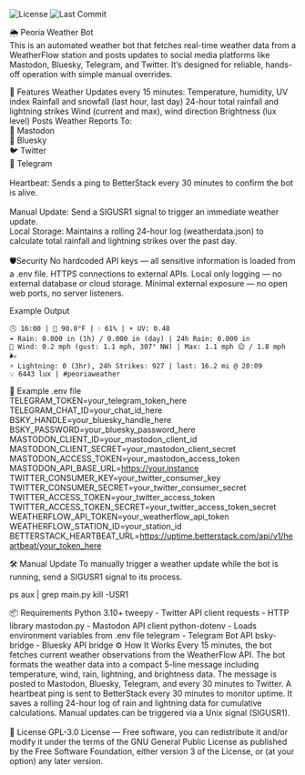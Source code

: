 ![License](https://img.shields.io/github/license/thejasonhowell/weather-bot)
![Last Commit](https://img.shields.io/github/last-commit/thejasonhowell/weather-bot)

🌦️ Peoria Weather Bot
<br>
This is an automated weather bot that fetches real-time weather data from a WeatherFlow station and posts updates to social media platforms like Mastodon, Bluesky, Telegram, and Twitter. It’s designed for reliable, hands-off operation with simple manual overrides.


🚀 Features
Weather Updates every 15 minutes:
Temperature, humidity, UV index
Rainfall and snowfall (last hour, last day)
24-hour total rainfall and lightning strikes
Wind (current and max), wind direction
Brightness (lux level)
Posts Weather Reports To:
<br>🐘 Mastodon
<br>🔵 Bluesky
<br>🐦 Twitter
<br>📢 Telegram
<br><br>Heartbeat: Sends a ping to BetterStack every 30 minutes to confirm the bot is alive.
<br><br>Manual Update: Send a SIGUSR1 signal to trigger an immediate weather update.
<br>Local Storage: Maintains a rolling 24-hour log (weatherdata.json) to calculate total rainfall and lightning strikes over the past day.
<br><br>️🛡Security
No hardcoded API keys — all sensitive information is loaded from a .env file.
HTTPS connections to external APIs.
Local only logging — no external database or cloud storage.
Minimal external exposure — no open web ports, no server listeners.

Example Output

```
🕓 16:00 | 🥵 90.0°F | 💧 61% | ☀️ UV: 0.48
☔ Rain: 0.000 in (1h) / 0.000 in (day) | 24h Rain: 0.000 in
🍃 Wind: 0.2 mph (gust: 1.1 mph, 307° NW) | Max: 1.1 mph 😌 / 1.8 mph 🌬
⚡ Lightning: 0 (3hr), 24h Strikes: 927 | last: 16.2 mi @ 20:09
💡 6443 lux | #peoriaweather
```

📄 Example .env file
<br>
TELEGRAM_TOKEN=your_telegram_token_here
TELEGRAM_CHAT_ID=your_chat_id_here
BSKY_HANDLE=your_bluesky_handle_here
BSKY_PASSWORD=your_bluesky_password_here
MASTODON_CLIENT_ID=your_mastodon_client_id
MASTODON_CLIENT_SECRET=your_mastodon_client_secret
MASTODON_ACCESS_TOKEN=your_mastodon_access_token
MASTODON_API_BASE_URL=https://your.instance
TWITTER_CONSUMER_KEY=your_twitter_consumer_key
TWITTER_CONSUMER_SECRET=your_twitter_consumer_secret
TWITTER_ACCESS_TOKEN=your_twitter_access_token
TWITTER_ACCESS_TOKEN_SECRET=your_twitter_access_token_secret
WEATHERFLOW_API_TOKEN=your_weatherflow_api_token
WEATHERFLOW_STATION_ID=your_station_id
BETTERSTACK_HEARTBEAT_URL=https://uptime.betterstack.com/api/v1/heartbeat/your_token_here
    
🛠️ Manual Update
To manually trigger a weather update while the bot is running, send a SIGUSR1 signal to its process.


ps aux | grep main.py
kill -USR1 <PID>
    
📦 Requirements
Python 3.10+
tweepy - Twitter API client
requests - HTTP library
mastodon.py - Mastodon API client
python-dotenv - Loads environment variables from .env file
telegram - Telegram Bot API
bsky-bridge - Bluesky API bridge
⚙️ How It Works
Every 15 minutes, the bot fetches current weather observations from the WeatherFlow API.
The bot formats the weather data into a compact 5-line message including temperature, wind, rain, lightning, and brightness data.
The message is posted to Mastodon, Bluesky, Telegram, and every 30 minutes to Twitter.
A heartbeat ping is sent to BetterStack every 30 minutes to monitor uptime.
It saves a rolling 24-hour log of rain and lightning data for cumulative calculations.
Manual updates can be triggered via a Unix signal (SIGUSR1).
<br>
<br>📜 License
GPL-3.0 License — Free software, you can redistribute it and/or modify it under the terms of the GNU General Public License as published by the Free Software Foundation, either version 3 of the License, or (at your option) any later version.